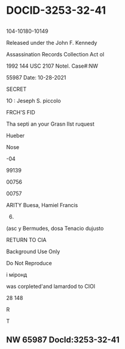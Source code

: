 # DOCID-3253-32-41

##
104-10180-10149

Released under the John F. Kennedy

Assassination Records Collection Act ol

1992 144 USC 2107 Notel. Case#:NW

55987 Date: 10-28-2021

SECRET

1O : Jeseph S. piccolo

FRCH'S FID

Tha septi an your Grasn Ilst ruquest

Hueber

Nose

-04

99139

00756

00757

ARITY Buesa, Hamiel Francis

06.

(asc y Bermudes, dosa Tenacio dujusto

RETURN TO CIA

Background Use Only

Do Not Reproduce

і міронд

was corpleted'and lamardod to CIOl

28 148

R

T

NW 65987 Docld:3253-32-41
---


